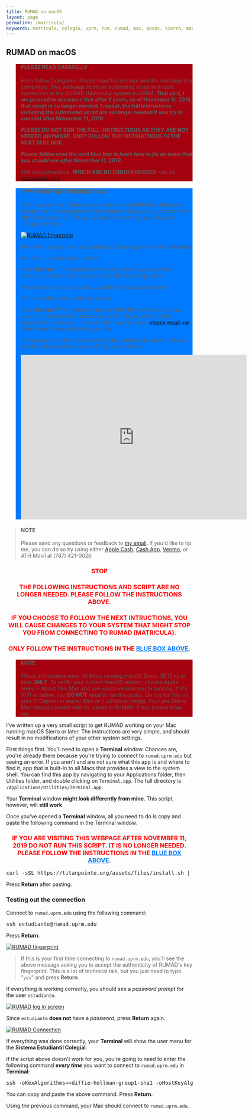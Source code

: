 ```yaml
---
title: RUMAD on macOS
layout: page
permalink: /matricula/
keywords: matricula, colegio, uprm, rum, rumad, mac, macos, sierra, macos sierra, high sierra, macos high sierra
---
```


## RUMAD on macOS

<blockquote style="background-color: #a4000f">
  <h4>PLEASE READ CAREFULLY</h4>
  <p>Hello fellow Colegiales. Please read this red box and the next blue box completely. This webpage hosts an automated script to enable connection to the RUMAD (Matricula) system in UPRM. <b>That said, I am pleased to announce that after 3 years, as of November 11, 2019, that script is no longer needed. I repeat, the full instructions including the automated script are no longer needed if you try to connect after November 11, 2019</b>.</p>

  <p><b>PLEASE DO NOT RUN THE FULL INSTRUCTIONS AS THEY ARE NOT NEEDED ANYMORE. ONLY FOLLOW THE INSTRUCTIONS IN THE NEXT BLUE BOX</b>.</p>

  <p><b><em>Please follow read the next blue box to learn how to fix an issue that you should see after November 11, 2019</em></b>.</p>

  <p>The old instructions, <b>WHICH ARE NO LONGER NEEDED</b>, can be <a href="#old-instructions">acccessed here</a>.</p>
</blockquote>

<blockquote id="new-instructions" style="background-color: rgb(0, 122, 255);">
  <h4>NEW SHORTENED INSTRUCTIONS</h4>
  <p>After 3 years, the CTI has servers that run the RUMAD (Matricula) system. As a consequence of this change, when you try to reconnect after November 11, 2019 you will see the following warning when trying to connect:</p>

  <p><a href="/assets/images/known_hosts_warning.png"><img src="/assets/images/known_hosts_warning.png" alt="RUMAD fingerprint"></a></p>

  <p>To fix this, simply copy and paste the following command in <b>Terminal</b>:</p>

  <pre class="code-snippet">rm -rf ~/.ssh/known_hosts</pre>

  <p>Press <b>Return</b>. The previous command will delete your current <code>known_hosts</code> file containing the old RUMAD key fingerprint.</p>

  <p>Reconnect to <code>rumad.uprm.edu</code> using the following command:</p>

  <pre class="code-snippet">ssh estudiante@rumad.uprm.edu</pre>

  <p>Press <b>Return</b>. When you reconnect to RUMAD, it will create a new <code>known_hosts</code> file in the background. After this you should get a successful connection. If you are still having issues, <a href="mailto:{{ site.email}}">please email me</a> with as many screenshots as you can.</p>

  <p>I've included a video of me following the instructions above. Please put the video quality at above 720p to see clearly.</p>

  <iframe src="https://player.vimeo.com/video/373949252" width="610" height="444" frameborder="0" allow="autoplay; fullscreen" allowfullscreen></iframe>

</blockquote>

<blockquote><h4>NOTE</h4>Please send any questions or feedback to <a href="mailto:{{ site.email }}">my email</a>. If you'd like to tip me, you can do so by using either <a href="https://support.apple.com/apple-cash">Apple Cash</a>, <a href="http://cash.app/$georgeperezmarrero">Cash App</a>, <a href="https://www.venmo.com/georgeperez">Venmo</a>, or ATH M&oacute;vil at (787) 421-0026.</blockquote>

<div id="old-instructions"></div>

<h3 style="color: red; text-align: center"><b>STOP</b></h3>

<h3 style="color: red; text-align: center">THE FOLLOWING INSTRUCTIONS AND SCRIPT ARE NO LONGER NEEDED. PLEASE FOLLOW THE INSTRUCTIONS ABOVE.</h3>

<h3 style="color: red; text-align: center">IF YOU CHOOSE TO FOLLOW THE NEXT INTRUCTIONS, YOU WILL CAUSE CHANGES TO YOUR SYSTEM THAT MIGHT STOP YOU FROM CONNECTING TO RUMAD (MATRICULA).</h3>

<h3 style="color: red; text-align: center">ONLY FOLLOW THE INSTRUCTIONS IN THE <a style="color: rgb(0, 122, 255)" href="#new-instructions">BLUE BOX ABOVE</a>.</h3>

<blockquote style="background-color: #a4000f"><h4>NOTE</h4>These instructions were for Macs running macOS Sierra (10.12.x) or later <b>ONLY</b>. To verify your current macOS version, choose Apple menu > About This Mac and see which version you're running. If it's 10.11 or below, you <b>DO NOT</b> need to run this script. Do not run this on your El Capitan or earlier Mac or it will break things. Your pre-Sierra Mac should connect with no issues to RUMAD. If not, please email me.</blockquote>

I've written up a very small script to get RUMAD working on your Mac running macOS Sierra or later. The instructions are very simple, and should result in no modifications of your other system settings.

First things first. You'll need to open a **Terminal** window. Chances are, you're already there because you're trying to connect to `rumad.uprm.edu` but seeing an error. If you aren't and are not sure what this app is and where to find it, app that is built-in to all Macs that provides a view to the system shell. You can find this app by navigating to your Applications folder, then Utilities folder, and double clicking on `Terminal.app`. The full directory is `/Applications/Utilities/Terminal.app`.

Your **Terminal** window **might look differently from mine**. This script, however, will **still work**.

Once you've opened a **Terminal** window, all you need to do is copy and paste the following command in the Terminal window:

<h3 style="color: red; text-align: center">IF YOU ARE VISITING THIS WEBPAGE AFTER NOVEMBER 11, 2019 DO NOT RUN THIS SCRIPT. IT IS NO LONGER NEEDED. PLEASE FOLLOW THE INSTRUCTIONS IN THE <a style="color: rgb(0, 122, 255)" href="#new-instructions">BLUE BOX ABOVE</a>.</h3>

<pre class="code-snippet">curl -sSL https://titanpointe.org/assets/files/install.sh | bash</pre>

Press **Return** after pasting.

### Testing out the connection

Connect to `rumad.uprm.edu` using the following command:

<pre class="code-snippet">ssh estudiante@rumad.uprm.edu</pre>

Press **Return**.

[![RUMAD fingerprint](/assets/images/fingerprint.png)](/assets/images/fingerprint.png)

<blockquote>If this is your first time connecting to <code>rumad.uprm.edu</code>, you'll see the above message asking you to accept the authenticity of RUMAD's key fingerprint. This is a lot of technical talk, but you just need to type "<code>yes</code>" and press <b>Return</b>.</blockquote>

If everything is working correctly, you should see a *password prompt* for the user `estudiante`.

[![RUMAD log in screen](/assets/images/login.png)](/assets/images/login.png)

Since `estudiante` **does not** have a _password_, press **Return** again.

[![RUMAD Connection](/assets/images/end.png)](/assets/images/end.png)

If everything was done correctly, your **Terminal** will show the user menu for the **Sistema Estudiantil Colegial**.

If the script above doesn't work for you, you're going to need to enter the following command _**every time**_ you want to connect to <code>rumad.uprm.edu</code> in **Terminal**:

<pre class="code-snippet">ssh -oKexAlgorithms=+diffie-hellman-group1-sha1 -oHostKeyAlgorithms=+ssh-dss estudiante@rumad.uprm.edu</pre>

You can copy and paste the above command. Press **Return**.

Using the previous command, your Mac should connect to `rumad.uprm.edu`.

<br>
